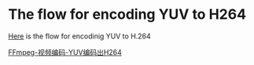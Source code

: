 # The flow for encoding YUV to H264
[Here](./YUVEncodeH264.webp) is the flow for encodinig YUV to H.264

[FFmpeg-视频编码-YUV编码出H264](https://www.jianshu.com/p/08516ff2923c)